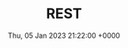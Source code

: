 ---
title: REST
description: Representational state transfer (REST) is a software architectural style that describes a uniform interface between physically separate components, often across the Internet in a client-server architecture.
date: Thu, 05 Jan 2023 21:22:00 +0000
lastmod: Thu, 05 Jan 2023 21:22:00 +0000
SEO:
  title: List of articles tagged 'REST'
---